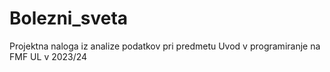 # Bolezni_sveta
Projektna naloga iz analize podatkov pri predmetu Uvod v programiranje na FMF UL v 2023/24
